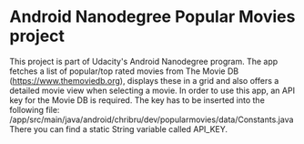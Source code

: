 # Android Nanodegree Popular Movies project

This project is part of Udacity's Android Nanodegree program. The app fetches a list of popular/top rated movies from The Movie DB (https://www.themoviedb.org), displays these in a grid and also offers a detailed movie view when selecting a movie.
In order to use this app, an API key for the Movie DB is required. The key has to be inserted into the following file:
/app/src/main/java/android/chribru/dev/popularmovies/data/Constants.java
There you can find a static String variable called API_KEY.

